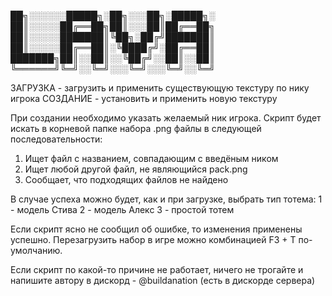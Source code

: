 ██╗░░░░░░█████╗░██╗░░░██╗░█████╗░
██║░░░░░██╔══██╗██║░░░██║██╔══██╗
██║░░░░░███████║╚██╗░██╔╝███████║
██║░░░░░██╔══██║░╚████╔╝░██╔══██║
███████╗██║░░██║░░╚██╔╝░░██║░░██║
╚══════╝╚═╝░░╚═╝░░░╚═╝░░░╚═╝░░╚═╝

ЗАГРУЗКА - загрузить и применить существующую текстуру по нику игрока
СОЗДАНИЕ - установить и применить новую текстуру

При создании необходимо указать желаемый ник игрока.
Скрипт будет искать в корневой папке набора .png файлы в следующей последовательности:
1) Ищет файл с названием, совпадающим с введёным ником
2) Ищет любой другой файл, не являющийся pack.png
3) Сообщает, что подходящих файлов не найдено

В случае успеха можно будет, как и при загрузке, выбрать тип тотема:
1 - модель Стива
2 - модель Алекс
3 - простой тотем

Если скрипт ясно не сообщил об ошибке, то изменения применены успешно.
Перезагрузить набор в игре можно комбинацией F3 + T по-умолчанию.

Если скрипт по какой-то причине не работает, ничего не трогайте и напишите автору в дискорд - @buildanation (есть в дискорде сервера)
